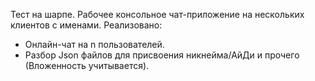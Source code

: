 Тест на шарпе. Рабочее консольное чат-приложение на нескольких клиентов с именами.
Реализовано:

- Онлайн-чат на n пользователей.
- Разбор Json файлов для присвоения никнейма/АйДи и прочего (Вложенность учитывается).
